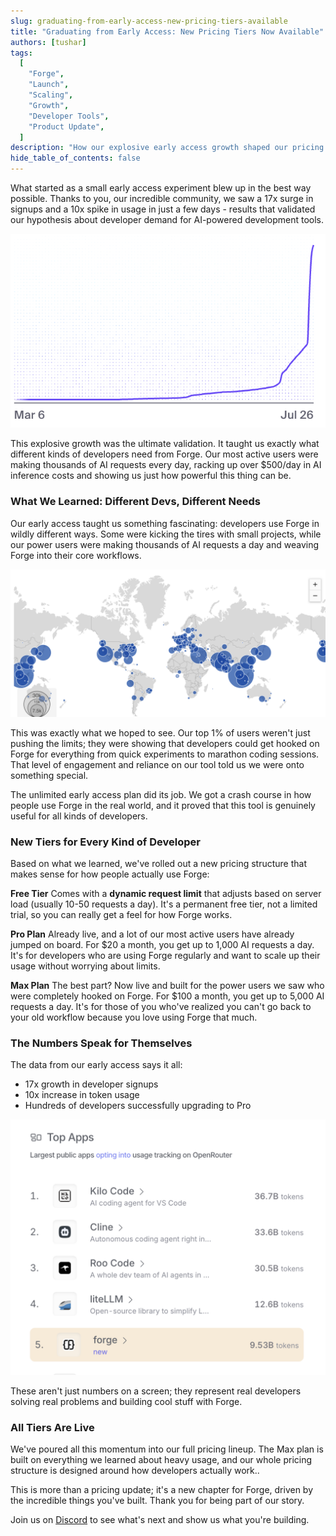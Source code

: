 ```yaml
---
slug: graduating-from-early-access-new-pricing-tiers-available
title: "Graduating from Early Access: New Pricing Tiers Now Available"
authors: [tushar]
tags:
  [
    "Forge",
    "Launch",
    "Scaling",
    "Growth",
    "Developer Tools",
    "Product Update",
  ]
description: "How our explosive early access growth shaped our pricing strategy and what's now available for developers at every scale."
hide_table_of_contents: false
---
```


What started as a small early access experiment blew up in the best way possible. Thanks to you, our incredible community, we saw a 17x surge in signups and a 10x spike in usage in just a few days - results that validated our hypothesis about developer demand for AI-powered development tools.

![Sign-up Growth During Early Access](../static/blog/sign_ups.png)

This explosive growth was the ultimate validation. It taught us exactly what different kinds of developers need from Forge. Our most active users were making thousands of AI requests every day, racking up over $500/day in AI inference costs and showing us just how powerful this thing can be.

<!-- truncate -->

### What We Learned: Different Devs, Different Needs

Our early access taught us something fascinating: developers use Forge in wildly different ways. Some were kicking the tires with small projects, while our power users were making thousands of AI requests a day and weaving Forge into their core workflows.

![API Usage Patterns](../static/blog/api_calls.png)

This was exactly what we hoped to see. Our top 1% of users weren't just pushing the limits; they were showing that developers could get hooked on Forge for everything from quick experiments to marathon coding sessions. That level of engagement and reliance on our tool told us we were onto something special.

The unlimited early access plan did its job. We got a crash course in how people use Forge in the real world, and it proved that this tool is genuinely useful for all kinds of developers.

### New Tiers for Every Kind of Developer

Based on what we learned, we've rolled out a new pricing structure that makes sense for how people actually use Forge:

**Free Tier**
Comes with a **dynamic request limit** that adjusts based on server load (usually 10-50 requests a day). It's a permanent free tier, not a limited trial, so you can really get a feel for how Forge works.

**Pro Plan**
Already live, and a lot of our most active users have already jumped on board. For $20 a month, you get up to 1,000 AI requests a day. It's for developers who are using Forge regularly and want to scale up their usage without worrying about limits.

**Max Plan**
The best part? Now live and built for the power users we saw who were completely hooked on Forge. For $100 a month, you get up to 5,000 AI requests a day. It's for those of you who've realized you can't go back to your old workflow because you love using Forge that much.

### The Numbers Speak for Themselves

The data from our early access says it all:

- 17x growth in developer signups
- 10x increase in token usage
- Hundreds of developers successfully upgrading to Pro

![Top Applications on OpenRouter](../static/blog/open_router_top_apps.png)

These aren't just numbers on a screen; they represent real developers solving real problems and building cool stuff with Forge.

### All Tiers Are Live

We've poured all this momentum into our full pricing lineup. The Max plan is built on everything we learned about heavy usage, and our whole pricing structure is designed around how developers actually work..

This is more than a pricing update; it's a new chapter for Forge, driven by the incredible things you've built. Thank you for being part of our story.

Join us on [Discord](https://discord.com/invite/kRZBPpkgwq) to see what's next and show us what you're building.
